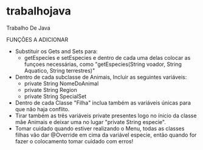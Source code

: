 # trabalhojava
Trabalho De Java

FUNÇÕES A ADICIONAR
- Substituir os Gets and Sets para:
    - getEspecies e setEspecies e dentro de cada uma delas colocar as funçoes necessárias, como "getEspecies(String voador, String Aquatico, String terrestres)"
- Dentro de cada subclasse de Animais, Incluir as seguintes variáveis:
    - private String NomeDoAnimal
    - private String Region
    - private String SpecialSet
- Dentro de cada Classe "Filha" inclua também as variáveis únicas para que não haja conflito.
- Tirar também as três variáveis private presentes logo no ínicio da classe mãe Animais e deixar uma no lugar "private String especie".
- Tomar cuidado quando estiver realizando o Menu, todas as classes filhas vão dar @Override em cima da variável especie, então quando for fazer o colocamento tomar cuidado com erros!
